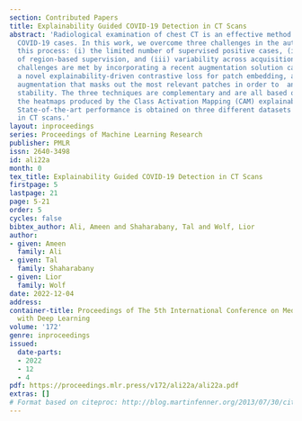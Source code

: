 ```yaml
---
section: Contributed Papers
title: Explainability Guided COVID-19 Detection in CT Scans
abstract: 'Radiological examination of chest CT is an effective method for screening
  COVID-19 cases. In this work, we overcome three challenges in the automation of
  this process: (i) the limited number of supervised positive cases, (ii) the lack
  of region-based supervision, and (iii) variability across acquisition sites. These
  challenges are met by incorporating a recent augmentation solution called SnapMix,
  a novel explainability-driven contrastive loss for patch embedding, and by performing  test-time
  augmentation that masks out the most relevant patches in order to  analyse the prediction
  stability. The three techniques are complementary and are all based on utilizing
  the heatmaps produced by the Class Activation Mapping (CAM) explainability method.
  State-of-the-art performance is obtained on three different datasets for COVID detection
  in CT scans.'
layout: inproceedings
series: Proceedings of Machine Learning Research
publisher: PMLR
issn: 2640-3498
id: ali22a
month: 0
tex_title: Explainability Guided COVID-19 Detection in CT Scans
firstpage: 5
lastpage: 21
page: 5-21
order: 5
cycles: false
bibtex_author: Ali, Ameen and Shaharabany, Tal and Wolf, Lior
author:
- given: Ameen
  family: Ali
- given: Tal
  family: Shaharabany
- given: Lior
  family: Wolf
date: 2022-12-04
address:
container-title: Proceedings of The 5th International Conference on Medical Imaging
  with Deep Learning
volume: '172'
genre: inproceedings
issued:
  date-parts:
  - 2022
  - 12
  - 4
pdf: https://proceedings.mlr.press/v172/ali22a/ali22a.pdf
extras: []
# Format based on citeproc: http://blog.martinfenner.org/2013/07/30/citeproc-yaml-for-bibliographies/
---
```

